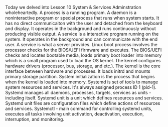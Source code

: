 Today we delved into Lesson 10 System & Services Adminstration wholeheartedly.
A process is a running program.
A daemon is a noninteractive program or special process that runs when system starts. It has no direct communicaiton with the user and detached from the keyboard and display.
It operates in the background and runs continuously without producing visible output.
A service is a interactive program running on the system. It operates in the background and can communicate with the end user.
A service is what a server provides.
Linux boot process involves the processor checks for the BIOS/UEFI firmware and executes. The BIOS/UEFI checks and locates bootable media, loads primary boot loader into memory which is a small program used to load the OS kernel.
The kernel configures hardware drivers (processor, bus, storage, and etc.).
The kernel is the core interface between hardware and processes. It loads initrd and mounts primary storage partition.
System initialization is the process that begins when the kernel is loaded into memory.
Systemd is set of tools to manage system resources and services. It's always assigned process ID 1 (pid-1).
Systemd manages all daemons, processes, targets, services as units - including itself.
Systemd unit is a unit which defines resources and services.
Systemd unit files are configuration files which define actions of resources and services.
Systemctl - main command for controlling systemd units, executes all tasks involving unit activation, deactivation, execution, interruption, and monitoring.
